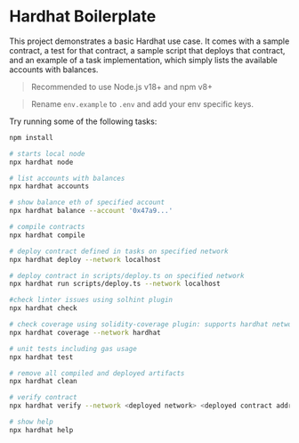# Hardhat Boilerplate

This project demonstrates a basic Hardhat use case. It comes with a sample contract, a test for that contract, a sample script that deploys that contract, and an example of a task implementation, which simply lists the available accounts with balances.

> Recommended to use Node.js v18+ and npm v8+

> Rename `env.example` to `.env` and add your env specific keys.

Try running some of the following tasks:

```bash
npm install

# starts local node
npx hardhat node

# list accounts with balances
npx hardhat accounts

# show balance eth of specified account
npx hardhat balance --account '0x47a9...'

# compile contracts
npx hardhat compile

# deploy contract defined in tasks on specified network
npx hardhat deploy --network localhost

# deploy contract in scripts/deploy.ts on specified network
npx hardhat run scripts/deploy.ts --network localhost

#check linter issues using solhint plugin
npx hardhat check

# check coverage using solidity-coverage plugin: supports hardhat network only
npx hardhat coverage --network hardhat

# unit tests including gas usage
npx hardhat test

# remove all compiled and deployed artifacts
npx hardhat clean

# verify contract
npx hardhat verify --network <deployed network> <deployed contract address> "<constructor1>" "<constructor2>"

# show help
npx hardhat help
```
